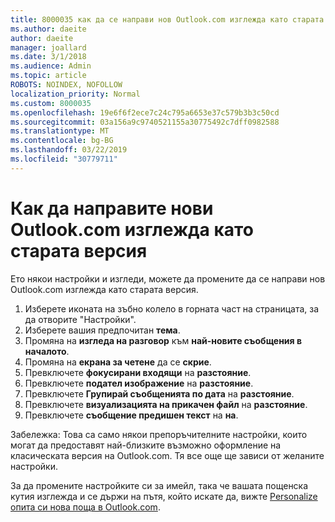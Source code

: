 ```yaml
---
title: 8000035 как да се направи нов Outlook.com изглежда като старата
ms.author: daeite
author: daeite
manager: joallard
ms.date: 3/1/2018
ms.audience: Admin
ms.topic: article
ROBOTS: NOINDEX, NOFOLLOW
localization_priority: Normal
ms.custom: 8000035
ms.openlocfilehash: 19e6f6f2ece7c24c795a6653e37c579b3b3c50cd
ms.sourcegitcommit: 03a156a9c9740521155a30775492c7dff0982588
ms.translationtype: MT
ms.contentlocale: bg-BG
ms.lasthandoff: 03/22/2019
ms.locfileid: "30779711"
---
```

# <a name="how-to-make-the-new-outlookcom-look-like-the-old-version"></a>Как да направите нови Outlook.com изглежда като старата версия

Ето някои настройки и изгледи, можете да промените да се направи нов Outlook.com изглежда като старата версия.

1. Изберете иконата на зъбно колело в горната част на страницата, за да отворите "Настройки".
2. Изберете вашия предпочитан **тема**.
3. Промяна на **изгледа на разговор** към **най-новите съобщения в началото**.
4. Промяна на **екрана за четене** да се **скрие**.
5. Превключете **фокусирани входящи** на **разстояние**.
6. Превключете **подател изображение** на **разстояние**. 
7. Превключете **Групирай съобщенията по дата** на **разстояние**. 
8. Превключете **визуализацията на прикачен файл** на **разстояние**. 
9. Превключете **съобщение предишен текст** на **на**.

Забележка: Това са само някои препоръчителните настройки, които могат да предоставят най-близките възможно оформление на класическата версия на Outlook.com. Тя все още ще зависи от желаните настройки.

За да промените настройките си за имейл, така че вашата пощенска кутия изглежда и се държи на пътя, който искате да, вижте [Personalize опита си нова поща в Outlook.com](https://support.office.com/article/b41c2ecb-f23c-42b3-b7f8-659646d5e58c).